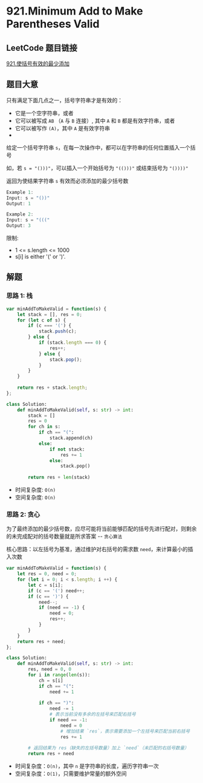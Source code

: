 # 921.Minimum Add to Make Parentheses Valid

## LeetCode 题目链接

[921.使括号有效的最少添加](https://leetcode.cn/problems/minimum-add-to-make-parentheses-valid/)

## 题目大意

只有满足下面几点之一，括号字符串才是有效的：
- 它是一个空字符串，或者
- 它可以被写成 `AB` （`A` 与 `B` 连接）, 其中 `A` 和 `B` 都是有效字符串，或者
- 它可以被写作 `(A)`，其中 `A` 是有效字符串
- 
给定一个括号字符串 `s`，在每一次操作中，都可以在字符串的任何位置插入一个括号

如，若 `s = "()))"`，可以插入一个开始括号为 `"(()))"` 或结束括号为 `"())))"` 

返回为使结果字符串 `s` 有效而必须添加的最少括号数

```js
Example 1:
Input: s = "())"
Output: 1

Example 2:
Input: s = "((("
Output: 3
```

限制:
- 1 <= s.length <= 1000
- s[i] is either '(' or ')'.

## 解题

### 思路 1: 栈

```js
var minAddToMakeValid = function(s) {
    let stack = [], res = 0;
    for (let c of s) {
        if (c === '(') {
            stack.push(c);
        } else {
            if (stack.length === 0) {
                res++;
            } else {
                stack.pop();
            }
        }
    }
    
    return res + stack.length;
};
```
```python
class Solution:
    def minAddToMakeValid(self, s: str) -> int:
        stack = []
        res = 0
        for ch in s:
            if ch == "(":
                stack.append(ch)
            else:
                if not stack:
                    res += 1
                else:
                    stack.pop()
                    
        return res + len(stack)
```

- 时间复杂度: `O(n)`
- 空间复杂度: `O(n)`

### 思路 2: 贪心

为了最终添加的最少括号数，应尽可能将当前能够匹配的括号先进行配对，则剩余的未完成配对的括号数量就是所求答案 -- `贪心算法`

核心思路：以左括号为基准，通过维护对右括号的需求数 `need`，来计算最小的插入次数

```js
var minAddToMakeValid = function(s) {
    let res = 0, need = 0;
    for (let i = 0; i < s.length; i ++) {
        let c = s[i];
        if (c == '(') need++;
        if (c == ')') {
            need--;
            if (need == -1) {
                need = 0;
                res++;
            }
        }
    }
    return res + need;
};
```
```python
class Solution:
    def minAddToMakeValid(self, s: str) -> int:
        res, need = 0, 0
        for i in range(len(s)):
            ch = s[i]
            if ch == "(":
                need += 1
            
            if ch == ")":
                need -= 1
                # 表示当前没有多余的左括号来匹配右括号
                if need == -1:
                    need = 0
                    # 增加结果 `res`，表示需要添加一个左括号来匹配当前右括号
                    res += 1
        
        # 返回结果为 res（缺失的左括号数量）加上 `need`（未匹配的右括号数量）
        return res + need
```

- 时间复杂度：`O(n)`，其中 `n` 是字符串的长度，遍历字符串一次
- 空间复杂度：`O(1)`，只需要维护常量的额外空间